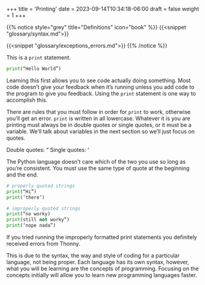 +++
title = 'Printing'
date = 2023-09-14T10:34:18-06:00
draft = false
weight = 1
+++

{{% notice style="grey" title="Definitions" icon="book" %}}
{{<snippet "glossary/syntax.md">}}

{{<snippet "glossary/exceptions_errors.md">}}
{{% /notice %}}

This is a `print` statement. 
```python
print(“Hello World”)
```

Learning this first allows you to see code actually doing something.  Most code doesn’t give your feedback when it’s running unless you add code to the program to give you feedback.  Using the `print` statement is one way to accomplish this.

There are rules that you must follow in order for `print` to work, otherwise you’ll get an error. `print` is written in all lowercase. Whatever it is you are printing must always be in double quotes or single quotes, or it must be a variable.  We’ll talk about variables in the next section so we’ll just focus on quotes.

Double quotes: “
Single quotes: ‘

The Python language doesn’t care which of the two you use so long as you’re consistent. You must use the same type of quote at the beginning and the end.

```python
# properly quoted strings
print(“Hi”)
print(‘there’)

# improperly quoted strings
print(“no worky)
print(still not worky”)
print(‘nope nada”)
```

If you tried running the improperly formatted print statements you definitely received errors from Thonny.

This is due to the syntax, the way and style of coding for a particular language, not being proper.  Each language has its own syntax, however, what you will be learning are the concepts of programming.  Focusing on the concepts initially will allow you to learn new programming languages faster.


